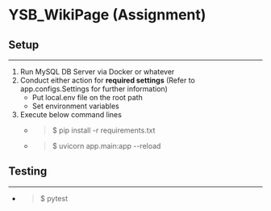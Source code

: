 # YSB_WikiPage (Assignment)

## Setup

---

1. Run MySQL DB Server via Docker or whatever
2. Conduct either action for **required settings** (Refer to app.configs.Settings for further information)
    - Put local.env file on the root path
    - Set environment variables
3. Execute below command lines
    - > $ pip install -r requirements.txt
    - > $ uvicorn app.main:app --reload

## Testing

---

- > $ pytest
